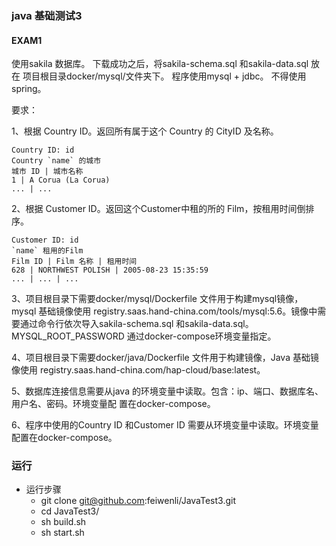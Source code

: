 ### java 基础测试3
#### EXAM1
使用sakila 数据库。
下载成功之后，将sakila-schema.sql 和sakila-data.sql 放在 项目根目录docker/mysql/文件夹下。
程序使用mysql + jdbc。 不得使用spring。

要求：

1、根据 Country ID。返回所有属于这个 Country 的 CityID 及名称。
```
Country ID: id
Country `name` 的城市
城市 ID | 城市名称
1 | A Corua (La Corua)
... | ...
```
2、根据 Customer ID。返回这个Customer中租的所的 Film，按租用时间倒排序。
```
Customer ID: id
`name` 租用的Film
Film ID | Film 名称 | 租用时间
628 | NORTHWEST POLISH | 2005-08-23 15:35:59 
... | ... | ...
```
3、项目根目录下需要docker/mysql/Dockerfile 文件用于构建mysql镜像，mysql 基础镜像使用
registry.saas.hand-china.com/tools/mysql:5.6。镜像中需要通过命令行依次导入sakila-schema.sql
和sakila-data.sql。MYSQL_ROOT_PASSWORD 通过docker-compose环境变量指定。

4、项目根目录下需要docker/java/Dockerfile 文件用于构建镜像，Java 基础镜像使用
registry.saas.hand-china.com/hap-cloud/base:latest。

5、数据库连接信息需要从java 的环境变量中读取。包含：ip、端口、数据库名、用户名、密码。环境变量配
置在docker-compose。

6、程序中使用的Country ID 和Customer ID 需要从环境变量中读取。环境变量配置在docker-compose。


### 运行
- 运行步骤
	- git clone git@github.com:feiwenli/JavaTest3.git
	- cd JavaTest3/
	- sh build.sh
	- sh start.sh

